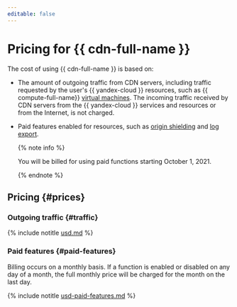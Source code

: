 ```yaml
---
editable: false
---
```

# Pricing for {{ cdn-full-name }}

The cost of using {{ cdn-full-name }} is based on:

* The amount of outgoing traffic from CDN servers, including traffic requested by the user's {{ yandex-cloud }} resources, such as {{ compute-full-name}} [virtual machines](../compute/concepts/vm.md). The incoming traffic received by CDN servers from the {{ yandex-cloud }} services and resources or from the Internet, is not charged.

* Paid features enabled for resources, such as [origin shielding](concepts/origins-shielding.md) and [log export](concepts/logs.md).

  {% note info %}

  You will be billed for using paid functions starting October 1, 2021.

  {% endnote %}

## Pricing {#prices}

### Outgoing traffic {#traffic}




{% include notitle [usd.md](../_pricing/cdn/usd.md) %}

### Paid features {#paid-features}

Billing occurs on a monthly basis. If a function is enabled or disabled on any day of a month, the full monthly price will be charged for the month on the last day.




{% include notitle [usd-paid-features.md](../_pricing/cdn/usd-paid-features.md) %}

